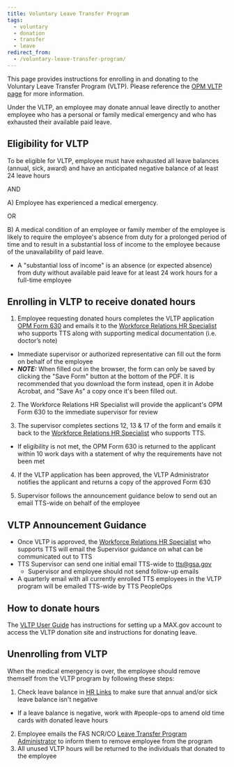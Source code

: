 ```yaml
---
title: Voluntary Leave Transfer Program
tags:
  - voluntary
  - donation
  - transfer
  - leave
redirect_from:
  - /voluntary-leave-transfer-program/
---
```


This page provides instructions for enrolling in and donating to the Voluntary Leave Transfer Program (VLTP). Please reference the [OPM VLTP page](https://www.opm.gov/policy-data-oversight/pay-leave/leave-administration/fact-sheets/voluntary-leave-transfer-program/) for more information.

Under the VLTP, an employee may donate annual leave directly to another employee who has a personal or family medical emergency and who has exhausted their available paid leave.

## Eligibility for VLTP

To be eligible for VLTP, employee must have exhausted all leave balances (annual, sick, award) and have an anticipated negative balance of at least 24 leave hours

AND

A) Employee has experienced a medical emergency.

OR

B) A medical condition of an employee or family member of the employee is likely to require the employee's absence from duty for a prolonged period of time and to result in a substantial loss of income to the employee because of the unavailability of paid leave.

- A "substantial loss of income" is an absence (or expected absence) from duty without available paid leave for at least 24 work hours for a full-time employee

## Enrolling in VLTP to receive donated hours

1. Employee requesting donated hours completes the VLTP application [OPM Form 630](https://www.opm.gov/forms/pdf_fill/opm630.pdf) and emails it to the [Workforce Relations HR Specialist](https://docs.google.com/document/d/15glvq9UakKUN8XTRTa6gRkhBHm2whhQyAGmf8ibTtBs/edit) who supports TTS along with supporting medical documentation (i.e. doctor’s note)

- Immediate supervisor or authorized representative can fill out the form on behalf of the employee
- **_NOTE:_** When filled out in the browser, the form can only be saved by clicking the "Save Form" button at the bottom of the PDF. It is recommended that you download the form instead, open it in Adobe Acrobat, and "Save As" a copy once it's been filled out.

2. The Workforce Relations HR Specialist will provide the applicant's OPM Form 630 to the immediate supervisor for review

3. The supervisor completes sections 12, 13 & 17 of the form and emails it back to the [Workforce Relations HR Specialist](https://docs.google.com/document/d/15glvq9UakKUN8XTRTa6gRkhBHm2whhQyAGmf8ibTtBs/edit) who supports TTS.

- If eligibility is not met, the OPM Form 630 is returned to the applicant within 10 work days with a statement of why the requirements have not been met

4. If the VLTP application has been approved, the VLTP Administrator notifies the applicant and returns a copy of the approved Form 630

5. Supervisor follows the announcement guidance below to send out an email TTS-wide on behalf of the employee

## VLTP Announcement Guidance

- Once VLTP is approved, the [Workforce Relations HR Specialist](https://docs.google.com/document/d/15glvq9UakKUN8XTRTa6gRkhBHm2whhQyAGmf8ibTtBs/edit) who supports TTS will email the Supervisor guidance on what can be communicated out to TTS
- TTS Supervisor can send one initial email TTS-wide to tts@gsa.gov
  - Supervisor and employee should not send follow-up emails
- A quarterly email with all currently enrolled TTS employees in the VLTP program will be emailed TTS-wide by TTS PeopleOps

## How to donate hours

The [VLTP User Guide](https://vltp.gsa.gov/pdf/UserGuide.pdf) has instructions for setting up a MAX.gov account to access the VLTP donation site and instructions for donating leave.

## Unenrolling from VLTP

When the medical emergency is over, the employee should remove themself from the VLTP program by following these steps:

1. Check leave balance in [HR Links](https://hrlinks.gsa.gov/) to make sure that annual and/or sick leave balance isn't negative

- If a leave balance is negative, work with #people-ops to amend old time cards with donated leave hours

2. Employee emails the FAS NCR/CO [Leave Transfer Program Administrator](https://insite.gsa.gov/topics/hr-pay-and-leave/pay-and-leave/leave/leave-transfer-contacts) to inform them to remove employee from the program
3. All unused VLTP hours will be returned to the individuals that donated to the employee
